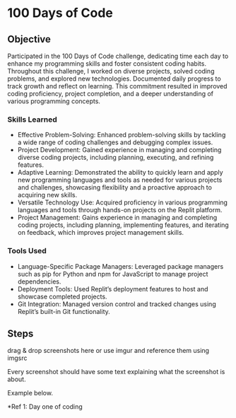 # 100 Days of Code

## Objective


Participated in the 100 Days of Code challenge, dedicating time each day to enhance my programming skills and foster consistent coding habits. Throughout this challenge, I worked on diverse projects, solved coding problems, and explored new technologies. Documented daily progress to track growth and reflect on learning. This commitment resulted in improved coding proficiency, project completion, and a deeper understanding of various programming concepts.

### Skills Learned


- Effective Problem-Solving: Enhanced problem-solving skills by tackling a wide range of coding challenges and debugging complex issues.
- Project Development: Gained experience in managing and completing diverse coding projects, including planning, executing, and refining features.
- Adaptive Learning: Demonstrated the ability to quickly learn and apply new programming languages and tools as needed for various projects and challenges, showcasing flexibility and a proactive approach to acquiring new skills.
- Versatile Technology Use: Acquired proficiency in various programming languages and tools through hands-on projects on the Replit platform.
- Project Management: Gains experience in managing and completing coding projects, including planning, implementing features, and iterating on feedback, which improves project management skills.

### Tools Used


- Language-Specific Package Managers: Leveraged package managers such as pip for Python and npm for JavaScript to manage project dependencies.
- Deployment Tools: Used Replit’s deployment features to host and showcase completed projects.
- Git Integration: Managed version control and tracked changes using Replit’s built-in Git functionality.

## Steps
drag & drop screenshots here or use imgur and reference them using imgsrc

Every screenshot should have some text explaining what the screenshot is about.

Example below.

*Ref 1: Day one of coding

